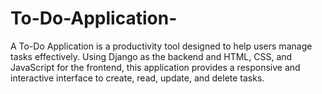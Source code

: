 # To-Do-Application-
A To-Do Application is a productivity tool designed to help users manage tasks effectively. Using Django as the backend and HTML, CSS, and JavaScript for the frontend, this application provides a responsive and interactive interface to create, read, update, and delete tasks.
